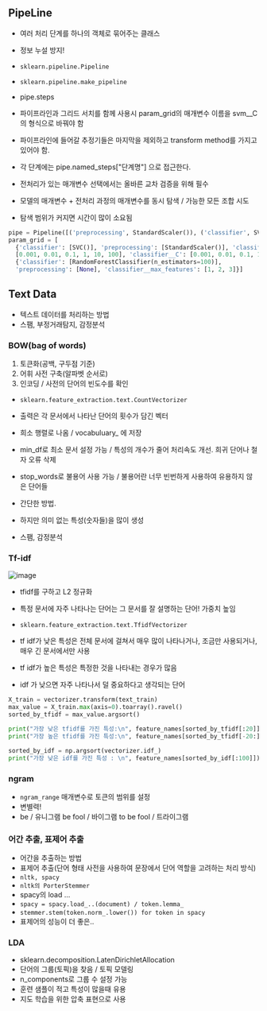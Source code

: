 ## PipeLine
- 여러 처리 단계를 하나의 객체로 묶어주는 클래스
- 정보 누설 방지!
- `sklearn.pipeline.Pipeline `
- `sklearn.pipeline.make_pipeline`

- pipe.steps
- 파이프라인과 그리드 서치를 함께 사용시 param_grid의 매개변수 이름을 svm__C 의 형식으로 바꿔야 함
- 파이프라인에 들어갈 추정기들은 마지막을 제외하고 transform method를 가지고 있어야 함.

- 각 단계에는 pipe.named_steps["단계명"] 으로 접근한다.

-  전처리가 있는 매개변수 선택에서는 올바른 교차 검증을 위해 필수
-  모델의 매개변수 + 전처리 과정의 매개변수를 동시 탐색 / 가능한 모든 조합 시도
-  탐색 범위가 커지면 시간이 많이 소요됨

```python
pipe = Pipeline([('preprocessing', StandardScaler()), ('classifier', SVC())])
param_grid = [
  {'classifier': [SVC()], 'preprocessing': [StandardScaler()], 'classifier__gamma': 
  [0.001, 0.01, 0.1, 1, 10, 100], 'classifier__C': [0.001, 0.01, 0.1, 1, 10, 100]},
  {'classifier': [RandomForestClassifier(n_estimators=100)],
  'preprocessing': [None], 'classifier__max_features': [1, 2, 3]}]
```



## Text Data
- 텍스트 데이터를 처리하는 방법
- 스팸, 부정거래탐지, 감정분석


### BOW(bag of words)
1. 토큰화(공백, 구두점 기준)
2. 어휘 사전 구축(알파벳 순서로)
3. 인코딩 / 사전의 단어의 빈도수를 확인

- `sklearn.feature_extraction.text.CountVectorizer`
- 출력은 각 문서에서 나타난 단어의 횟수가 담긴 벡터
- 희소 행렬로 나옴 / vocabuluary_ 에 저장
- min_df로 최소 문서 설정 가능 / 특성의 개수가 줄어 처리속도 개선. 희귀 단어나 철자 오류 삭제

- stop_words로 불용어 사용 가능 / 불용어란 너무 빈번하게 사용하여 유용하지 않은 단어들

- 간단한 방법.
- 하지만 의미 없는 특성(숫자들)을 많이 생성
- 스팸, 감정분석

### Tf-idf
![image](https://user-images.githubusercontent.com/51084402/121146964-65d62e00-c87b-11eb-894e-47982ce8ab8e.png)

- tfidf를 구하고 L2 정규화
- 특정 문서에 자주 나타나는 단어는 그 문서를 잘 설명하는 단어! 가중치 높임


- `sklearn.feature_extraction.text.TfidfVectorizer`
- tf idf가 낮은 특성은 전체 문서에 걸쳐서 매우 많이 나타나거나, 조금만 사용되거나, 매우 긴 문서에서만 사용
- tf idf가 높은 특성은 특정한 것을 나타내는 경우가 많음
- idf 가 낮으면 자주 나타나서 덜 중요하다고 생각되는 단어

```python
X_train = vectorizer.transform(text_train)
max_value = X_train.max(axis=0).toarray().ravel()
sorted_by_tfidf = max_value.argsort()

print("가장 낮은 tfidf를 가진 특성:\n", feature_names[sorted_by_tfidf[:20]])
print("가장 높은 tfidf를 가진 특성:\n", feature_names[sorted_by_tfidf[-20:]])

sorted_by_idf = np.argsort(vectorizer.idf_)
print("가장 낮은 idf를 가진 특성 : \n", feature_names[sorted_by_idf[:100]])
```

### ngram
- `ngram_range` 매개변수로 토큰의 범위를 설정
- 변별력!
- be / 유니그램  be fool / 바이그램 to be fool / 트라이그램


### 어간 추출, 표제어 추출
- 어간을 추출하는 방법
- 표제어 추출(단어 형태 사전을 사용하여 문장에서 단어 역할을 고려하는 처리 방식)
- `nltk, spacy`
- `nltk의 PorterStemmer`
- spacy의 load ... 
- `spacy = spacy.load_..(document) / token.lemma_`
- `stemmer.stem(token.norm_.lower()) for token in spacy`
- 표제어의 성능이 더 좋은..


### LDA
- sklearn.decomposition.LatenDirichletAllocation
- 단어의 그룹(토픽)을 찾음 / 토픽 모델링
- n_components로 그룹 수 설정 가능
- 훈련 샘플이 적고 특성이 많을때 유용
- 지도 학습을 위한 압축 표현으로 사용
